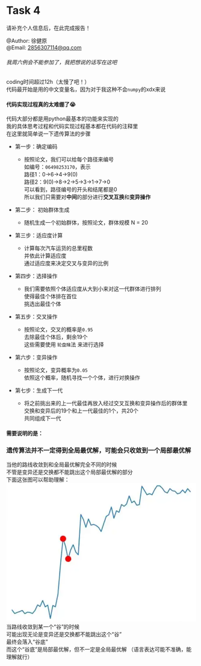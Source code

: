 # Task 4

请补充个人信息后，在此完成报告！

@Author:  徐健原  
@Email:  2856307114@qq.com

###### 我周六例会不能参加了，我把想说的话写在这吧

coding时间超过12h（太慢了吧！）  
代码最开始是用的中文变量名，因为对于我这种不会`numpy`的xdx来说  
#### 代码实现过程真的太难绷了😭
代码大部分都是用python最基本的功能来实现的  
我的具体思考过程和代码实现过程基本都在代码的注释里   
在这里就简单说一下遗传算法的步骤

- 第一步：确定编码
    - 按照论文，我们可以给每个路径来编号  
    如编号：`06498253170`，表示  
    路径1：0->6->4->9(0)  
    路径2：9(0)->8->2->5->3->1->7->0  
    可以看到，路径编号的开头和结尾都是0  
    所以我们只需要对**中间**的部分进行**交叉互换**和**变异操作**


- 第二步： 初始群体生成
  - 随机生成一个初始群体，按照论文，群体规模 N = 20

 
- 第三步：适应度计算  
    - 计算每次汽车运货的总里程数  
    并依此计算适应度  
    通过适应度来决定交叉与变异的比例


- 第四步：选择操作  
    - 我们需要依照个体适应度从大到小来对这一代群体进行排列  
    使得最佳个体排在首位  
    挑选出最佳个体


- 第五步：交叉操作 
    - 按照论文，交叉的概率是`0.95`   
    去除最佳个体后，剩余19个  
    这些需要使用 `轮盘赌`法 来进行选择
    

- 第六步：变异操作 
    - 按照论文，变异概率为`0.05`   
    依照这个概率，随机寻找一个个体，进行对换操作


- 第七步：生成下一代 
    - 将之前挑出来的上一代最佳再放入经过交叉互换和变异操作后的群体里  
    交换和变异后的19个和上一代最佳的1个，共20个  
    共同组成下一代

#### 需要说明的是：
### 遗传算法并不一定得到全局最优解，可能会只收敛到一个局部最优解  
  
当他的路线收敛到和全局最优解完全不同的时候   
不管是变异还是交换都不能跳出这个局部最优解的部分  
下面这张图可以帮助理解：  
![img.png](../resources/img.png)   
当路线收敛到某一个“谷”的时候  
可能出现无论是变异还是交换都不能跳出这个“谷”  
最终会落入“谷底”  
而这个“谷底”是局部最优解，但不一定是全局最优解
（语言表达可能不准确，能理解就行）
